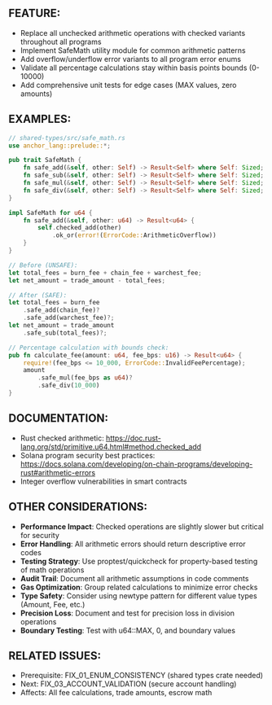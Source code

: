 ## FEATURE:

- Replace all unchecked arithmetic operations with checked variants throughout all programs
- Implement SafeMath utility module for common arithmetic patterns
- Add overflow/underflow error variants to all program error enums
- Validate all percentage calculations stay within basis points bounds (0-10000)
- Add comprehensive unit tests for edge cases (MAX values, zero amounts)

## EXAMPLES:

```rust
// shared-types/src/safe_math.rs
use anchor_lang::prelude::*;

pub trait SafeMath {
    fn safe_add(&self, other: Self) -> Result<Self> where Self: Sized;
    fn safe_sub(&self, other: Self) -> Result<Self> where Self: Sized;
    fn safe_mul(&self, other: Self) -> Result<Self> where Self: Sized;
    fn safe_div(&self, other: Self) -> Result<Self> where Self: Sized;
}

impl SafeMath for u64 {
    fn safe_add(&self, other: u64) -> Result<u64> {
        self.checked_add(other)
            .ok_or(error!(ErrorCode::ArithmeticOverflow))
    }
}

// Before (UNSAFE):
let total_fees = burn_fee + chain_fee + warchest_fee;
let net_amount = trade_amount - total_fees;

// After (SAFE):
let total_fees = burn_fee
    .safe_add(chain_fee)?
    .safe_add(warchest_fee)?;
let net_amount = trade_amount
    .safe_sub(total_fees)?;

// Percentage calculation with bounds check:
pub fn calculate_fee(amount: u64, fee_bps: u16) -> Result<u64> {
    require!(fee_bps <= 10_000, ErrorCode::InvalidFeePercentage);
    amount
        .safe_mul(fee_bps as u64)?
        .safe_div(10_000)
}
```

## DOCUMENTATION:

- Rust checked arithmetic: https://doc.rust-lang.org/std/primitive.u64.html#method.checked_add
- Solana program security best practices: https://docs.solana.com/developing/on-chain-programs/developing-rust#arithmetic-errors
- Integer overflow vulnerabilities in smart contracts

## OTHER CONSIDERATIONS:

- **Performance Impact**: Checked operations are slightly slower but critical for security
- **Error Handling**: All arithmetic errors should return descriptive error codes
- **Testing Strategy**: Use proptest/quickcheck for property-based testing of math operations
- **Audit Trail**: Document all arithmetic assumptions in code comments
- **Gas Optimization**: Group related calculations to minimize error checks
- **Type Safety**: Consider using newtype pattern for different value types (Amount, Fee, etc.)
- **Precision Loss**: Document and test for precision loss in division operations
- **Boundary Testing**: Test with u64::MAX, 0, and boundary values

## RELATED ISSUES:

- Prerequisite: FIX_01_ENUM_CONSISTENCY (shared types crate needed)
- Next: FIX_03_ACCOUNT_VALIDATION (secure account handling)
- Affects: All fee calculations, trade amounts, escrow math